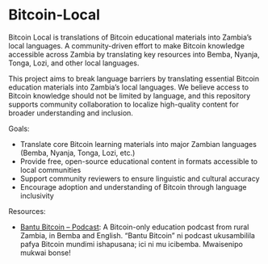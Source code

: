 # Bitcoin-Local
Bitcoin Local is translations of Bitcoin educational materials into Zambia’s local languages. A community-driven effort to make Bitcoin knowledge accessible across Zambia by translating key resources into Bemba, Nyanja, Tonga, Lozi, and other local languages.

This project aims to break language barriers by translating essential Bitcoin education materials into Zambia’s local languages. We believe access to Bitcoin knowledge should not be limited by language, and this repository supports community collaboration to localize high-quality content for broader understanding and inclusion.

Goals:

- Translate core Bitcoin learning materials into major Zambian languages (Bemba, Nyanja, Tonga, Lozi, etc.)
- Provide free, open-source educational content in formats accessible to local communities
- Support community reviewers to ensure linguistic and cultural accuracy
- Encourage adoption and understanding of Bitcoin through language inclusivity

Resources:

- [Bantu Bitcoin – Podcast](https://bantubitcoin.substack.com/): A Bitcoin-only education podcast from rural Zambia, in Bemba and English. “Bantu Bitcoin” ni podcast ukusambilila pafya Bitcoin mundimi ishapusana; ici ni mu icibemba. Mwaisenipo mukwai bonse!
